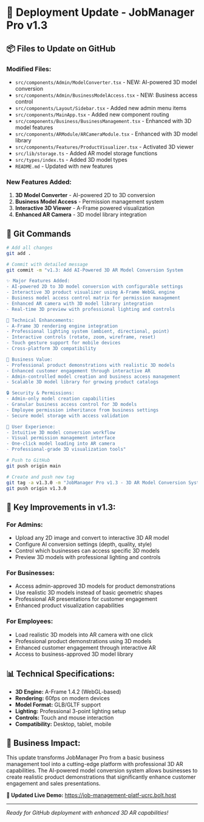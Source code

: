 # 🚀 Deployment Update - JobManager Pro v1.3

## 📦 **Files to Update on GitHub**

### **Modified Files:**
- `src/components/Admin/ModelConverter.tsx` - NEW: AI-powered 3D model conversion
- `src/components/Admin/BusinessModelAccess.tsx` - NEW: Business access control
- `src/components/Layout/Sidebar.tsx` - Added new admin menu items
- `src/components/MainApp.tsx` - Added new component routing
- `src/components/Business/BusinessManagement.tsx` - Enhanced with 3D model features
- `src/components/ARModule/ARCameraModule.tsx` - Enhanced with 3D model library
- `src/components/Features/ProductVisualizer.tsx` - Activated 3D viewer
- `src/lib/storage.ts` - Added AR model storage functions
- `src/types/index.ts` - Added 3D model types
- `README.md` - Updated with new features

### **New Features Added:**
1. **3D Model Converter** - AI-powered 2D to 3D conversion
2. **Business Model Access** - Permission management system
3. **Interactive 3D Viewer** - A-Frame powered visualization
4. **Enhanced AR Camera** - 3D model library integration

## 🔧 **Git Commands**

```bash
# Add all changes
git add .

# Commit with detailed message
git commit -m "v1.3: Add AI-Powered 3D AR Model Conversion System

✨ Major Features Added:
- AI-powered 2D to 3D model conversion with configurable settings
- Interactive 3D product visualizer using A-Frame WebGL engine
- Business model access control matrix for permission management
- Enhanced AR camera with 3D model library integration
- Real-time 3D preview with professional lighting and controls

🔧 Technical Enhancements:
- A-Frame 3D rendering engine integration
- Professional lighting system (ambient, directional, point)
- Interactive controls (rotate, zoom, wireframe, reset)
- Touch gesture support for mobile devices
- Cross-platform 3D compatibility

🎯 Business Value:
- Professional product demonstrations with realistic 3D models
- Enhanced customer engagement through interactive AR
- Admin-controlled model creation and business access management
- Scalable 3D model library for growing product catalogs

🔒 Security & Permissions:
- Admin-only model creation capabilities
- Granular business access control for 3D models
- Employee permission inheritance from business settings
- Secure model storage with access validation

📱 User Experience:
- Intuitive 3D model conversion workflow
- Visual permission management interface
- One-click model loading into AR camera
- Professional-grade 3D visualization tools"

# Push to GitHub
git push origin main

# Create and push new tag
git tag -a v1.3.0 -m "JobManager Pro v1.3 - 3D AR Model Conversion System"
git push origin v1.3.0
```

## 🌟 **Key Improvements in v1.3:**

### **For Admins:**
- Upload any 2D image and convert to interactive 3D AR model
- Configure AI conversion settings (depth, quality, style)
- Control which businesses can access specific 3D models
- Preview 3D models with professional lighting and controls

### **For Businesses:**
- Access admin-approved 3D models for product demonstrations
- Use realistic 3D models instead of basic geometric shapes
- Professional AR presentations for customer engagement
- Enhanced product visualization capabilities

### **For Employees:**
- Load realistic 3D models into AR camera with one click
- Professional product demonstrations using 3D models
- Enhanced customer engagement through interactive AR
- Access to business-approved 3D model library

## 📊 **Technical Specifications:**

- **3D Engine:** A-Frame 1.4.2 (WebGL-based)
- **Rendering:** 60fps on modern devices
- **Model Format:** GLB/GLTF support
- **Lighting:** Professional 3-point lighting setup
- **Controls:** Touch and mouse interaction
- **Compatibility:** Desktop, tablet, mobile

## 🎯 **Business Impact:**

This update transforms JobManager Pro from a basic business management tool into a cutting-edge platform with professional 3D AR capabilities. The AI-powered model conversion system allows businesses to create realistic product demonstrations that significantly enhance customer engagement and sales presentations.

**🔗 Updated Live Demo:** https://job-management-platf-ucrc.bolt.host

---

*Ready for GitHub deployment with enhanced 3D AR capabilities!*